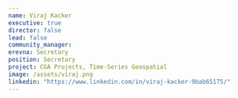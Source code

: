 ```yaml
---
name: Viraj Kacker
executive: true
director: false
lead: false
community_manager:  
erevna: Secretary 
position: Secretary
project: CGA Projects, Time-Series Geospatial
image: /assets/viraj.png
linkedin: "https://www.linkedin.com/in/viraj-kacker-9bab65175/"
---
```

